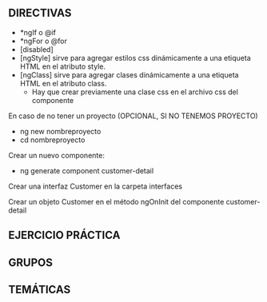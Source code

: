 

## DIRECTIVAS

* *ngIf o @if
* *ngFor o @for
* [disabled]
* [ngStyle] sirve para agregar estilos css dinámicamente a una etiqueta HTML en el atributo style.
* [ngClass] sirve para agregar clases dinámicamente a una etiqueta HTML en el atributo class.
    * Hay que crear previamente una clase css en el archivo css del componente

En caso de no tener un proyecto (OPCIONAL, SI NO TENEMOS PROYECTO) 

* ng new nombreproyecto
* cd nombreproyecto

Crear un nuevo componente:
* ng generate component customer-detail

Crear una interfaz Customer en la carpeta interfaces

Crear un objeto Customer en el método ngOnInit del componente customer-detail


## EJERCICIO PRÁCTICA

## GRUPOS 

## TEMÁTICAS